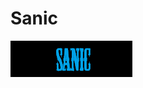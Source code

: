 # Sanic
<img src= "https://github.com/banup1101/Sanic/blob/master/Brandon%20A/sanicimages/title.png">
